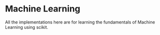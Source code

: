# Machine Learning

All the implementations here are for learning the fundamentals of Machine Learning using scikit.
